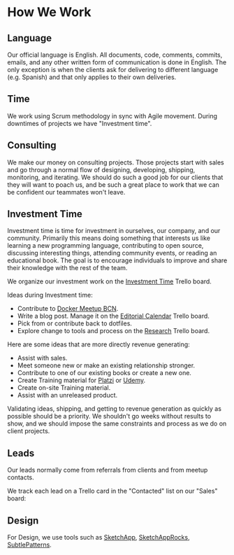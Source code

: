 # How We Work

## Language
Our official language is English. All documents, code, comments, commits, emails, and any other written form of communication is done in English.
The only exception is when the clients ask for delivering to different language (e.g. Spanish) and that only applies to their own deliveries.

## Time

We work using Scrum methodology in sync with Agile movement. During downtimes of projects we have "Investment time".

## Consulting

We make our money on consulting projects. Those projects start with sales and go through a normal flow of designing, developing, shipping, monitoring, and iterating. We should do such a good job for our clients that they will want to poach us, and be such a great place to work that we can be confident our teammates won't leave.

## Investment Time

Investment time is time for investment in ourselves, our company, and our community. Primarily this means doing something that interests us like learning a new programming language, contributing to open source, discussing interesting things, attending community events, or reading an educational book. The goal is to encourage individuals to improve and share their knowledge with the rest of the team.

We organize our investment work on the [Investment Time] Trello board.

Ideas during Investment time:

* Contribute to [Docker Meetup BCN].
* Write a blog post. Manage it on the [Editorial Calendar] Trello board.
* Pick from or contribute back to dotfiles.
* Explore change to tools and process on the [Research] Trello board.

Here are some ideas that are more directly revenue generating:

* Assist with sales.
* Meet someone new or make an existing relationship stronger.
* Contribute to one of our existing books or create a new one.
* Create Training material for [Platzi] or [Udemy].
* Create on-site Training material.
* Assist with an unreleased product.

Validating ideas, shipping, and getting to revenue generation as quickly as possible should be a priority. We shouldn't go weeks without results to show, and we should impose the same constraints and process as we do on client projects.

[Investment Time]: https://trello.com/b/dTQhTLp0/investment-time
[Docker Meetup BCN]: http://www.meetup.com/docker-barcelona-spain/
[Editorial Calendar]: https://trello.com/b/8tlkTsYz/editorial-calendar
[Research]: https://trello.com/b/DNmbvUgt/research
[Platzi]: https://platzi.com
[Udemy]: https://www.udemy.com

## Leads

Our leads normally come from referrals from clients and from meetup contacts.

We track each lead on a Trello card in the "Contacted" list on our "Sales" board:

## Design

For Design, we use tools such as [SketchApp], [SketchAppRocks], [SubtlePatterns].

[SketchApp]: https://www.sketchapp.com/
[SketchAppRocks]: http://sketchapp.rocks/
[SubtlePatterns]: http://subtlepatterns.com/ 